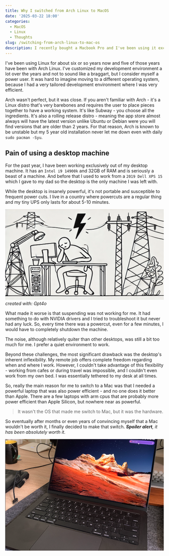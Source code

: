 ```yaml
---
title: Why I switched from Arch Linux to MacOS
date: '2025-03-22 18:00'
categories:
  - MacOS
  - Linux
  - Thoughts
slug: /switching-from-arch-linux-to-mac-os
description: I recently bought a Macbook Pro and I've been using it exclusively as my development machine.
---
```


I've been using Linux for about six or so years now and five of those years have been with Arch Linux.
I've customized my development environment a lot over the years and not to sound like a braggart, but I consider myself a power user.
It was hard to imagine moving to a different operating system, because I had a very tailored development environment where I was very efficient.

Arch wasn't perfect, but it was close. If you aren't familiar with Arch - it's a Linux distro that's very barebones and requires the user to place pieces together to have a working system. It's like Subway - you choose all the ingredients. It's also a rolling release distro - meaning the app store almost always will have the latest version unlike Ubuntu or Debian were you will find versions that are older than 2 years. For that reason, Arch is known to be unstable but my 5 year old installation never let me down even with daily `sudo pacman -Syu`.

## Pain of using a desktop machine

For the past year, I have been working exclusively out of my desktop machine.
It has an `Intel i9 14900k` and 32GB of RAM and is seriously a beast of a machine.
And before that I used to work from a `2019 Dell XPS 15` which I gave to my dad so the desktop is the only machine I was left with.

While the desktop is insanely powerful, it's not portable and susceptible to frequent power cuts.
I live in a country where powercuts are a regular thing and my tiny UPS only lasts for about 5-10 minutes.

![](power-cut.png)
_created with: Gpt4o_

What made it worse is that suspending was not working for me. It had something to do with NVIDIA drivers and I tried to troubleshoot it but never had any luck.
So, every time there was a powercut, even for a few minutes, I would have to completely shutdown the machine.

The noise, although relatively quiter than other desktops, was still a bit too much for me. I prefer a quiet environment to work.

Beyond these challenges, the most significant drawback was the desktop's inherent inflexibility.
My remote job offers complete freedom regarding when and where I work. However, I couldn't take advantage of this flexibility - working from cafes or during travel was impossible, and I couldn't even work from my own bed. I was essentially tethered to my desk at all times.

So, really the main reason for me to switch to a Mac was that I needed a powerful laptop that was also power efficient - and no one does it better than Apple.
There are a few laptops with arm cpus that are probably more power efficient than Apple Silicon, but nowhere near as powerful.

> It wasn't the OS that made me switch to Mac, but it was the hardware.

So eventually after months or even years of convincing myself that a Mac wouldn't be worth it, I finally decided to make that switch.
_**Spoiler alert**, it has been absolutely worth it._

![](./macbook-pro-m4-pro.png)
